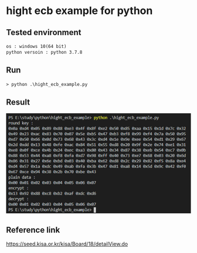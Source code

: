 # hight ecb example for python


## Tested environment
    os : windows 10(64 bit)
    python versoin : python 3.7.8


## Run
    > python .\hight_ecb_example.py


## Result

![](pic/pic1.png)


## Reference link
https://seed.kisa.or.kr/kisa/Board/18/detailView.do